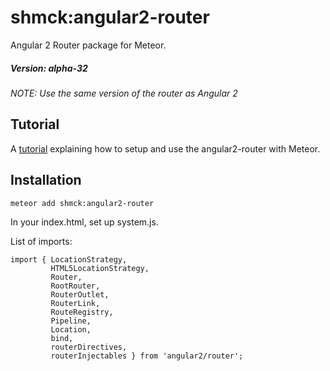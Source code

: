 # shmck:angular2-router

Angular 2 Router package for Meteor. 

##### Version: alpha-32
*NOTE: Use the same version of the router as Angular 2*

## Tutorial

A [tutorial](http://angular-meteor.com/tutorials/angular2/routing-and-multiple-views) explaining how to setup and use the angular2-router with Meteor.

## Installation

    meteor add shmck:angular2-router
    
In your index.html, set up system.js.

List of imports:

    import { LocationStrategy,
             HTML5LocationStrategy,
             Router,
             RootRouter,
             RouterOutlet,
             RouterLink,
             RouteRegistry,
             Pipeline,
             Location,
             bind,
             routerDirectives,
             routerInjectables } from 'angular2/router';
